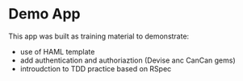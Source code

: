 # Demo App

This app was built as training material to demonstrate:

* use of HAML template
* add authentication and authoriaztion (Devise anc CanCan gems)
* introudction to TDD practice based on RSpec
